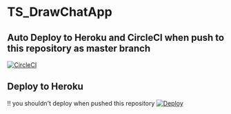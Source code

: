 # TS_DrawChatApp

##  Auto Deploy to Heroku and CircleCI when push to this repository as master branch
[![CircleCI](https://circleci.com/gh/haryoiro/TS_DrawChatApp/tree/master.svg?style=svg)](https://circleci.com/gh/haryoiro/TS_DrawChatApp/tree/master)

## Deploy to Heroku
!! you shouldn't deploy when pushed this repository
[![Deploy](https://www.herokucdn.com/deploy/button.svg)](https://heroku.com/deploy)